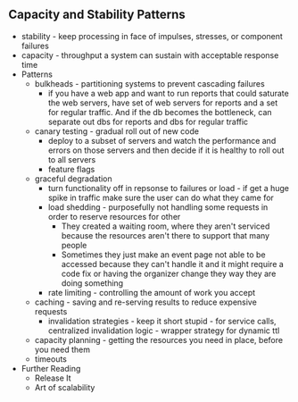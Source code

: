 Capacity and Stability Patterns
---
* stability - keep processing in face of impulses, stresses, or component failures
* capacity - throughput a system can sustain with acceptable response time
* Patterns
  * bulkheads - partitioning systems to prevent cascading failures
    * if you have a web app and want to run reports that could saturate the web servers, have set of
      web servers for reports and a set for regular traffic.  And if the db becomes the bottleneck, can
      separate out dbs for reports and dbs for regular traffic
  * canary testing - gradual roll out of new code
    * deploy to a subset of servers and watch the performance and errors on those servers and then decide
      if it is healthy to roll out to all servers
    * feature flags
  * graceful degradation
    * turn functionality off in repsonse to failures or load - if get a huge spike in traffic make sure
      the user can do what they came for
    * load shedding - purposefully not handling some requests in order to reserve resources for other
      * They created a waiting room, where they aren't serviced because the resources aren't there to
        support that many people
      * Sometimes they just make an event page not able to be accessed because they can't handle it and it
        might require a code fix or having the organizer change they way they are doing something
    * rate limiting - controlling the amount of work you accept
  * caching - saving and re-serving results to reduce expensive requests
    * invalidation strategies - keep it short stupid - for service calls, centralized invalidation logic -
      wrapper strategy for dynamic ttl
  * capacity planning - getting the resources you need in place, before you need them
  * timeouts
* Further Reading
  * Release It
  * Art of scalability

